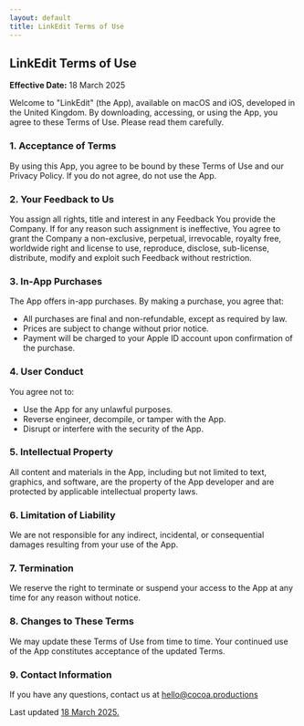 ```yaml
---
layout: default
title: LinkEdit Terms of Use
---
```


## LinkEdit Terms of Use

**Effective Date:** 18 March 2025

Welcome to "LinkEdit" (the App), available on macOS and iOS, developed in the United Kingdom. By downloading, accessing, or using the App, you agree to these Terms of Use. Please read them carefully.

### 1. Acceptance of Terms
By using this App, you agree to be bound by these Terms of Use and our Privacy Policy. If you do not agree, do not use the App.

### 2. Your Feedback to Us
You assign all rights, title and interest in any Feedback You provide the Company. If for any reason such assignment is ineffective, You agree to grant the Company a non-exclusive, perpetual, irrevocable, royalty free, worldwide right and license to use, reproduce, disclose, sub-license, distribute, modify and exploit such Feedback without restriction.

### 3. In-App Purchases
The App offers in-app purchases. By making a purchase, you agree that:
- All purchases are final and non-refundable, except as required by law.
- Prices are subject to change without prior notice.
- Payment will be charged to your Apple ID account upon confirmation of the purchase.

### 4. User Conduct
You agree not to:
- Use the App for any unlawful purposes.
- Reverse engineer, decompile, or tamper with the App.
- Disrupt or interfere with the security of the App.

### 5. Intellectual Property
All content and materials in the App, including but not limited to text, graphics, and software, are the property of the App developer and are protected by applicable intellectual property laws.

### 6. Limitation of Liability
We are not responsible for any indirect, incidental, or consequential damages resulting from your use of the App.

### 7. Termination
We reserve the right to terminate or suspend your access to the App at any time for any reason without notice.

### 8. Changes to These Terms
We may update these Terms of Use from time to time. Your continued use of the App constitutes acceptance of the updated Terms.

### 9. Contact Information
If you have any questions, contact us at [hello@cocoa.productions](mailto:hello@cocoa.productions)

Last updated [18 March 2025.](https://github.com/cocoaproductions/cocoaproductions.github.io)